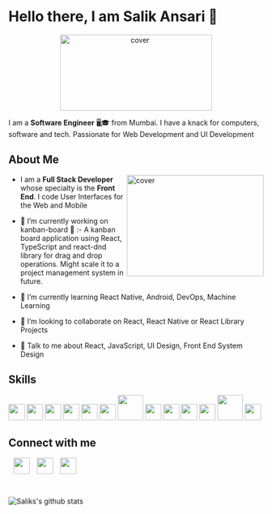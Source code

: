 # Hello there, I am Salik Ansari 👋
<p align="center">
<img width="300px" height = "150px" src="https://images.idgesg.net/images/article/2020/05/sale_25313_primary_image_wide-100842650-large.jpg" alt="cover" align="center"/>
</p>

I am a **Software Engineer** 🖥🎓 from Mumbai. I have a knack for computers, software and tech. Passionate for Web Development and UI Development

## About Me
<img width="270px" height = "200px" src="https://i.pinimg.com/originals/a2/70/d2/a270d270d5ca184422cf980475b99e24.gif" alt="cover" align="right"/>

- I am a **Full Stack Developer** whose specialty is the **Front End**. I code User Interfaces for the Web and Mobile
- 🔭 I’m currently working on kanban-board 📝 :- A kanban board application using React, TypeScript and react-dnd library for drag and drop operations. Might scale it to a project management system in future.

- 🌱 I’m currently learning React Native, Android, DevOps, Machine Learning

- 👯 I’m looking to collaborate on React, React Native or React Library Projects

- 💬 Talk to me about React, JavaScript, UI Design, Front End System Design

## Skills

<code><img width ='32px' src ='https://raw.githubusercontent.com/rahulbanerjee26/githubAboutMeGenerator/main/icons/reactjs.svg'></code>
<code><img width ='32px' src ='https://raw.githubusercontent.com/rahulbanerjee26/githubAboutMeGenerator/main/icons/javascript.svg'></code>
<code><img width ='32px' src ='https://raw.githubusercontent.com/rahulbanerjee26/githubAboutMeGenerator/main/icons/css.svg'></code>
<code><img width ='32px' src ='https://raw.githubusercontent.com/rahulbanerjee26/githubAboutMeGenerator/main/icons/sass.svg'></code>
<code><img width ='32px' src ='https://raw.githubusercontent.com/rahulbanerjee26/githubAboutMeGenerator/main/icons/python.svg'></code>
<code><img width ='32px' src ='https://raw.githubusercontent.com/rahulbanerjee26/githubAboutMeGenerator/main/icons/nodejs.svg'></code>
<code><img width ='50px' src ='https://www.nextontop.com/assets/img/services/web/expressjs.svg'></code>
<code><img width ='32px' src='https://raw.githubusercontent.com/rahulbanerjee26/githubAboutMeGenerator/main/icons/bootstrap.svg'></code>
<code><img width ='32px' src ='https://raw.githubusercontent.com/rahulbanerjee26/githubAboutMeGenerator/main/icons/tailwind.svg'></code>
<code><img width ='32px' src='https://camo.githubusercontent.com/8660df2110ee913ff739e173b9d00871d8f8eb1bf7596e22c64d62bfae7e2b5a/68747470733a2f2f7777772e6f6e67726170682e636f6d2f77702d636f6e74656e742f75706c6f6164732f323031382f30322f6e6578746a735f69636f6e2e706e67'></code>
<code><img width ='32px' src ='https://raw.githubusercontent.com/rahulbanerjee26/githubAboutMeGenerator/main/icons/android.svg'></code>
<code><img width ='50px' src ='https://upload.wikimedia.org/wikipedia/commons/d/db/Npm-logo.svg'></code>
<code><img width ='32px' src ='https://duncanleung.com/static/4754115ddd48b63d252f8014e9a86177/92ab1/storybook.png'></code>

## Connect with me

<a href = 'https://www.linkedin.com/in/salik-a-b44305108' style="margin-left:10px;"> <img width = '32px' align= 'center' src="https://raw.githubusercontent.com/rahulbanerjee26/githubAboutMeGenerator/main/icons/linked-in-alt.svg"/></a>
<a href = 'https://www.twitter.com/SalikAnsari5' style="margin-left:10px;"> <img width = '32px' align= 'center' src="https://raw.githubusercontent.com/rahulbanerjee26/githubAboutMeGenerator/main/icons/twitter.svg"/></a>
<a href = 'https://www.github.com/salikansari6' style="margin-left:10px;"> <img width = '32px' align= 'center' src="https://raw.githubusercontent.com/rahulbanerjee26/githubAboutMeGenerator/main/icons/github.svg"/></a>

<br/>

![Saliks's github stats](https://github-readme-stats.vercel.app/api?username=salikansari6&theme=synthwave)
